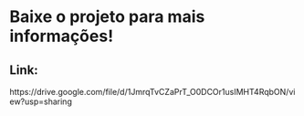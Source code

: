 # Baixe o projeto para mais informações!

<h2>Link:</h2>https://drive.google.com/file/d/1JmrqTvCZaPrT_O0DCOr1usIMHT4RqbON/view?usp=sharing
